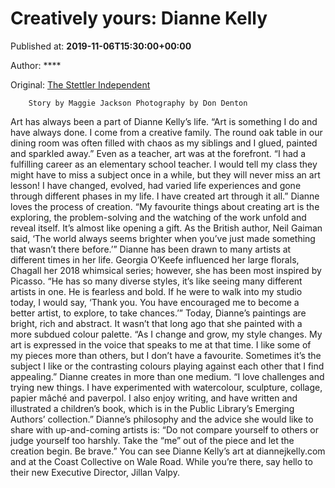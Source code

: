 
# Creatively yours: Dianne Kelly

Published at: **2019-11-06T15:30:00+00:00**

Author: ****

Original: [The Stettler Independent](https://www.stettlerindependent.com/life/creatively-yours-dianne-kelly/)


        Story by Maggie Jackson Photography by Don Denton
      
Art has always been a part of Dianne Kelly’s life. “Art is something I do and have always done. I come from a creative family. The round oak table in our dining room was often filled with chaos as my siblings and I glued, painted and sparkled away.”
Even as a teacher, art was at the forefront. “I had a fulfilling career as an elementary school teacher. I would tell my class they might have to miss a subject once in a while, but they will never miss an art lesson! I have changed, evolved, had varied life experiences and gone through different phases in my life. I have created art through it all.”
Dianne loves the process of creation. “My favourite things about creating art is the exploring, the problem-solving and the watching of the work unfold and reveal itself. It’s almost like opening a gift. As the British author, Neil Gaiman said, ‘The world always seems brighter when you’ve just made something that wasn’t there before.’”
Dianne has been drawn to many artists at different times in her life. Georgia O’Keefe influenced her large florals, Chagall her 2018 whimsical series; however, she has been most inspired by Picasso. “He has so many diverse styles, it’s like seeing many different artists in one. He is fearless and bold. If he were to walk into my studio today, I would say, ‘Thank you. You have encouraged me to become a better artist, to explore, to take chances.’”
Today, Dianne’s paintings are bright, rich and abstract. It wasn’t that long ago that she painted with a more subdued colour palette. “As I change and grow, my style changes. My art is expressed in the voice that speaks to me at that time. I like some of my pieces more than others, but I don’t have a favourite. Sometimes it’s the subject I like or the contrasting colours playing against each other that I find appealing.”
Dianne creates in more than one medium. “I love challenges and trying new things. I have experimented with watercolour, sculpture, collage, papier mâché and paverpol. I also enjoy writing, and have written and illustrated a children’s book, which is in the Public Library’s Emerging Authors’ collection.”
Dianne’s philosophy and the advice she would like to share with up-and-coming artists is: “Do not compare yourself to others or judge yourself too harshly. Take the “me” out of the piece and let the creation begin. Be brave.”
You can see Dianne Kelly’s art at diannejkelly.com and at the Coast Collective on Wale Road. While you’re there, say hello to their new Executive Director, Jillan Valpy.
